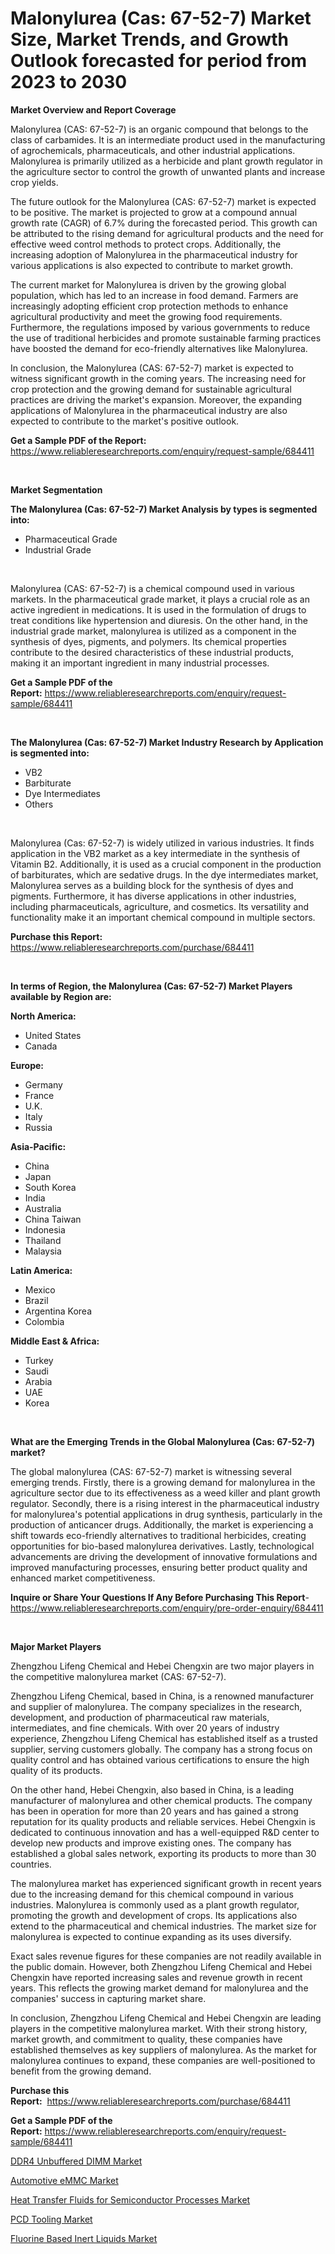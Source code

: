 <p><h1>Malonylurea (Cas: 67-52-7) Market Size, Market Trends, and Growth Outlook forecasted for period from 2023 to 2030</h1></p><p><strong>Market Overview and Report Coverage</strong></p>
<p><p>Malonylurea (CAS: 67-52-7) is an organic compound that belongs to the class of carbamides. It is an intermediate product used in the manufacturing of agrochemicals, pharmaceuticals, and other industrial applications. Malonylurea is primarily utilized as a herbicide and plant growth regulator in the agriculture sector to control the growth of unwanted plants and increase crop yields.</p><p>The future outlook for the Malonylurea (CAS: 67-52-7) market is expected to be positive. The market is projected to grow at a compound annual growth rate (CAGR) of 6.7% during the forecasted period. This growth can be attributed to the rising demand for agricultural products and the need for effective weed control methods to protect crops. Additionally, the increasing adoption of Malonylurea in the pharmaceutical industry for various applications is also expected to contribute to market growth.</p><p>The current market for Malonylurea is driven by the growing global population, which has led to an increase in food demand. Farmers are increasingly adopting efficient crop protection methods to enhance agricultural productivity and meet the growing food requirements. Furthermore, the regulations imposed by various governments to reduce the use of traditional herbicides and promote sustainable farming practices have boosted the demand for eco-friendly alternatives like Malonylurea.</p><p>In conclusion, the Malonylurea (CAS: 67-52-7) market is expected to witness significant growth in the coming years. The increasing need for crop protection and the growing demand for sustainable agricultural practices are driving the market's expansion. Moreover, the expanding applications of Malonylurea in the pharmaceutical industry are also expected to contribute to the market's positive outlook.</p></p>
<p><strong>Get a Sample PDF of the Report:</strong> <a href="https://www.reliableresearchreports.com/enquiry/request-sample/684411">https://www.reliableresearchreports.com/enquiry/request-sample/684411</a></p>
<p>&nbsp;</p>
<p><strong>Market Segmentation</strong></p>
<p><strong>The Malonylurea (Cas: 67-52-7) Market Analysis by types is segmented into:</strong></p>
<p><ul><li>Pharmaceutical Grade</li><li>Industrial Grade</li></ul></p>
<p>&nbsp;</p>
<p><p>Malonylurea (CAS: 67-52-7) is a chemical compound used in various markets. In the pharmaceutical grade market, it plays a crucial role as an active ingredient in medications. It is used in the formulation of drugs to treat conditions like hypertension and diuresis. On the other hand, in the industrial grade market, malonylurea is utilized as a component in the synthesis of dyes, pigments, and polymers. Its chemical properties contribute to the desired characteristics of these industrial products, making it an important ingredient in many industrial processes.</p></p>
<p><strong>Get a Sample PDF of the Report:</strong>&nbsp;<a href="https://www.reliableresearchreports.com/enquiry/request-sample/684411">https://www.reliableresearchreports.com/enquiry/request-sample/684411</a></p>
<p>&nbsp;</p>
<p><strong>The Malonylurea (Cas: 67-52-7) Market Industry Research by Application is segmented into:</strong></p>
<p><ul><li>VB2</li><li>Barbiturate</li><li>Dye Intermediates</li><li>Others</li></ul></p>
<p>&nbsp;</p>
<p><p>Malonylurea (Cas: 67-52-7) is widely utilized in various industries. It finds application in the VB2 market as a key intermediate in the synthesis of Vitamin B2. Additionally, it is used as a crucial component in the production of barbiturates, which are sedative drugs. In the dye intermediates market, Malonylurea serves as a building block for the synthesis of dyes and pigments. Furthermore, it has diverse applications in other industries, including pharmaceuticals, agriculture, and cosmetics. Its versatility and functionality make it an important chemical compound in multiple sectors.</p></p>
<p><strong>Purchase this Report:</strong>&nbsp; <a href="https://www.reliableresearchreports.com/purchase/684411">https://www.reliableresearchreports.com/purchase/684411</a></p>
<p>&nbsp;</p>
<p><strong>In terms of Region, the Malonylurea (Cas: 67-52-7) Market Players available by Region are:</strong></p>
<p>
    <p> <strong> North America: </strong>
        <ul>
            <li>United States</li>
            <li>Canada</li>
        </ul>
        </p> 
    <p> <strong> Europe: </strong>
        <ul>
            <li>Germany</li>
            <li>France</li>
            <li>U.K.</li>
            <li>Italy</li>
            <li>Russia</li>
        </ul>
        </p> 
    <p> <strong> Asia-Pacific: </strong>
        <ul>
            <li>China</li>
            <li>Japan</li>
            <li>South Korea</li>
            <li>India</li>
            <li>Australia</li>
            <li>China Taiwan</li>
            <li>Indonesia</li>
            <li>Thailand</li>
            <li>Malaysia</li>
        </ul>
        </p> 
    <p> <strong> Latin America: </strong>
        <ul>
            <li>Mexico</li>
            <li>Brazil</li>
            <li>Argentina Korea</li>
            <li>Colombia</li>
        </ul>
        </p> 
    <p> <strong> Middle East & Africa: </strong>
        <ul>
            <li>Turkey</li>
            <li>Saudi</li>
            <li>Arabia</li>
            <li>UAE</li>
            <li>Korea</li>
        </ul>
    </p>
    </p>
<p>&nbsp;</p>
<p><strong>What are the Emerging Trends in the Global Malonylurea (Cas: 67-52-7) market?</strong></p>
<p><p>The global malonylurea (CAS: 67-52-7) market is witnessing several emerging trends. Firstly, there is a growing demand for malonylurea in the agriculture sector due to its effectiveness as a weed killer and plant growth regulator. Secondly, there is a rising interest in the pharmaceutical industry for malonylurea's potential applications in drug synthesis, particularly in the production of anticancer drugs. Additionally, the market is experiencing a shift towards eco-friendly alternatives to traditional herbicides, creating opportunities for bio-based malonylurea derivatives. Lastly, technological advancements are driving the development of innovative formulations and improved manufacturing processes, ensuring better product quality and enhanced market competitiveness.</p></p>
<p><strong>Inquire or Share Your Questions If Any Before Purchasing This Report</strong>- <a href="https://www.reliableresearchreports.com/enquiry/pre-order-enquiry/684411">https://www.reliableresearchreports.com/enquiry/pre-order-enquiry/684411</a></p>
<p>&nbsp;</p>
<p><strong>Major Market Players</strong></p>
<p><p>Zhengzhou Lifeng Chemical and Hebei Chengxin are two major players in the competitive malonylurea market (CAS: 67-52-7).</p><p>Zhengzhou Lifeng Chemical, based in China, is a renowned manufacturer and supplier of malonylurea. The company specializes in the research, development, and production of pharmaceutical raw materials, intermediates, and fine chemicals. With over 20 years of industry experience, Zhengzhou Lifeng Chemical has established itself as a trusted supplier, serving customers globally. The company has a strong focus on quality control and has obtained various certifications to ensure the high quality of its products. </p><p>On the other hand, Hebei Chengxin, also based in China, is a leading manufacturer of malonylurea and other chemical products. The company has been in operation for more than 20 years and has gained a strong reputation for its quality products and reliable services. Hebei Chengxin is dedicated to continuous innovation and has a well-equipped R&D center to develop new products and improve existing ones. The company has established a global sales network, exporting its products to more than 30 countries.</p><p>The malonylurea market has experienced significant growth in recent years due to the increasing demand for this chemical compound in various industries. Malonylurea is commonly used as a plant growth regulator, promoting the growth and development of crops. Its applications also extend to the pharmaceutical and chemical industries. The market size for malonylurea is expected to continue expanding as its uses diversify.</p><p>Exact sales revenue figures for these companies are not readily available in the public domain. However, both Zhengzhou Lifeng Chemical and Hebei Chengxin have reported increasing sales and revenue growth in recent years. This reflects the growing market demand for malonylurea and the companies' success in capturing market share.</p><p>In conclusion, Zhengzhou Lifeng Chemical and Hebei Chengxin are leading players in the competitive malonylurea market. With their strong history, market growth, and commitment to quality, these companies have established themselves as key suppliers of malonylurea. As the market for malonylurea continues to expand, these companies are well-positioned to benefit from the growing demand.</p></p>
<p><strong>Purchase this Report:</strong>&nbsp;&nbsp;<a href="https://www.reliableresearchreports.com/purchase/684411">https://www.reliableresearchreports.com/purchase/684411</a></p>
<p></p>
<p><strong>Get a Sample PDF of the Report:</strong>&nbsp;<a href="https://www.reliableresearchreports.com/enquiry/request-sample/684411">https://www.reliableresearchreports.com/enquiry/request-sample/684411</a></p>
<p><p><a href="https://www.linkedin.com/pulse/ddr4-unbuffered-dimm-market-challenges-opportunities-growth-s6m0f/">DDR4 Unbuffered DIMM Market</a></p><p><a href="https://www.linkedin.com/pulse/automotive-emmc-market-share-amp-new-trends-analysis-report-gqwpf/">Automotive eMMC Market</a></p><p><a href="https://medium.com/@mhdhonirp23/heat-transfer-fluids-for-semiconductor-processes-market-analysis-and-sze-forecasted-for-period-from-dbfe527a72b3">Heat Transfer Fluids for Semiconductor Processes Market</a></p><p><a href="https://github.com/marloy8/Market-Research-Report-List-1/blob/main/pcd-tooling-market.md">PCD Tooling Market</a></p><p><a href="https://medium.com/@devidwarnerrp23/fluorine-based-inert-liquids-market-size-reveals-the-best-marketing-channels-in-global-industry-a4eb3f1aa29e">Fluorine Based Inert Liquids Market</a></p></p>